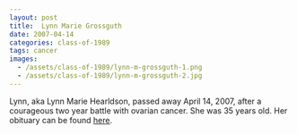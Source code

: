 ```yaml
---
layout: post
title:  Lynn Marie Grossguth
date: 2007-04-14
categories: class-of-1989
tags: cancer
images:
  - /assets/class-of-1989/lynn-m-grossguth-1.png
  - /assets/class-of-1989/lynn-m-grossguth-2.jpg
---
```


Lynn, aka Lynn Marie Hearldson, passed away April 14, 2007, after a courageous two year battle with ovarian cancer. She was 35 years old.  Her obituary can be found [here](http://tinyurl.com/p9rymrr).


